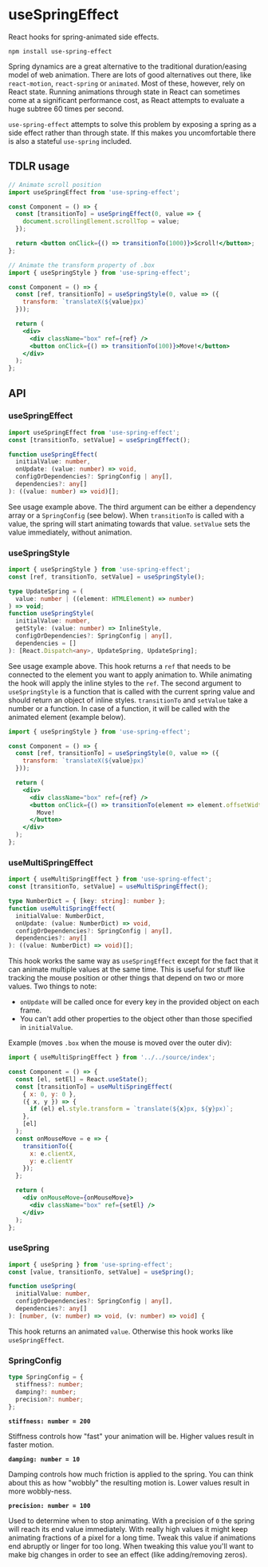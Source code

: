 # useSpringEffect

React hooks for spring-animated side effects.

```
npm install use-spring-effect
```

Spring dynamics are a great alternative to the traditional duration/easing model of web animation. There are lots of good alternatives out there, like `react-motion`, `react-spring` or `animated`. Most of these, however, rely on React state. Running animations through state in React can sometimes come at a significant performance cost, as React attempts to evaluate a huge subtree 60 times per second.

`use-spring-effect` attempts to solve this problem by exposing a spring as a side effect rather than through state. If this makes you uncomfortable there is also a stateful `use-spring` included.

## TDLR usage

```jsx
// Animate scroll position
import useSpringEffect from 'use-spring-effect';

const Component = () => {
  const [transitionTo] = useSpringEffect(0, value => {
    document.scrollingElement.scrollTop = value;
  });

  return <button onClick={() => transitionTo(1000)}>Scroll!</button>;
};
```

```jsx
// Animate the transform property of .box
import { useSpringStyle } from 'use-spring-effect';

const Component = () => {
  const [ref, transitionTo] = useSpringStyle(0, value => ({
    transform: `translateX(${value}px)`
  }));

  return (
    <div>
      <div className="box" ref={ref} />
      <button onClick={() => transitionTo(100)}>Move!</button>
    </div>
  );
};
```

## API

### useSpringEffect

```js
import useSpringEffect from 'use-spring-effect';
const [transitionTo, setValue] = useSpringEffect();
```

```ts
function useSpringEffect(
  initialValue: number,
  onUpdate: (value: number) => void,
  configOrDependencies?: SpringConfig | any[],
  dependencies?: any[]
): ((value: number) => void)[];
```

See usage example above. The third argument can be either a dependency array or a `SpringConfig` (see below). When `transitionTo` is called with a value, the spring will start animating towards that value. `setValue` sets the value immediately, without animation.

### useSpringStyle

```js
import { useSpringStyle } from 'use-spring-effect';
const [ref, transitionTo, setValue] = useSpringStyle();
```

```ts
type UpdateSpring = (
  value: number | ((element: HTMLElement) => number)
) => void;
function useSpringStyle(
  initialValue: number,
  getStyle: (value: number) => InlineStyle,
  configOrDependencies?: SpringConfig | any[],
  dependencies = []
): [React.Dispatch<any>, UpdateSpring, UpdateSpring];
```

See usage example above. This hook returns a `ref` that needs to be connected to the element you want to apply animation to. While animating the hook will apply the inline styles to the `ref`. The second argument to `useSpringStyle` is a function that is called with the current spring value and should return an object of inline styles. `transitionTo` and `setValue` take a number or a function. In case of a function, it will be called with the animated element (example below).

```jsx
import { useSpringStyle } from 'use-spring-effect';

const Component = () => {
  const [ref, transitionTo] = useSpringStyle(0, value => ({
    transform: `translateX(${value}px)`
  }));

  return (
    <div>
      <div className="box" ref={ref} />
      <button onClick={() => transitionTo(element => element.offsetWidth)}>
        Move!
      </button>
    </div>
  );
};
```

### useMultiSpringEffect

```js
import { useMultiSpringEffect } from 'use-spring-effect';
const [transitionTo, setValue] = useMultiSpringEffect();
```

```ts
type NumberDict = { [key: string]: number };
function useMultiSpringEffect(
  initialValue: NumberDict,
  onUpdate: (value: NumberDict) => void,
  configOrDependencies?: SpringConfig | any[],
  dependencies?: any[]
): ((value: NumberDict) => void)[];
```

This hook works the same way as `useSpringEffect` except for the fact that it can animate multiple values at the same time. This is useful for stuff like tracking the mouse position or other things that depend on two or more values. Two things to note:

- `onUpdate` will be called once for every key in the provided object on each frame.
- You can't add other properties to the object other than those specified in `initialValue`.

Example (moves `.box` when the mouse is moved over the outer div):

```jsx
import { useMultiSpringEffect } from '../../source/index';

const Component = () => {
  const [el, setEl] = React.useState();
  const [transitionTo] = useMultiSpringEffect(
    { x: 0, y: 0 },
    ({ x, y }) => {
      if (el) el.style.transform = `translate(${x}px, ${y}px)`;
    },
    [el]
  );
  const onMouseMove = e => {
    transitionTo({
      x: e.clientX,
      y: e.clientY
    });
  };

  return (
    <div onMouseMove={onMouseMove}>
      <div className="box" ref={setEl} />
    </div>
  );
};
```

### useSpring

```js
import { useSpring } from 'use-spring-effect';
const [value, transitionTo, setValue] = useSpring();
```

```ts
function useSpring(
  initialValue: number,
  configOrDependencies?: SpringConfig | any[],
  dependencies?: any[]
): [number, (v: number) => void, (v: number) => void] {
```

This hook returns an animated `value`. Otherwise this hook works like `useSpringEffect`.

### SpringConfig

```ts
type SpringConfig = {
  stiffness?: number;
  damping?: number;
  precision?: number;
};
```

**`stiffness: number = 200`**

Stiffness controls how "fast" your animation will be. Higher values result in faster motion.

**`damping: number = 10`**

Damping controls how much friction is applied to the spring. You can think about this as how "wobbly" the resulting motion is. Lower values result in more wobbly-ness.

**`precision: number = 100`**

Used to determine when to stop animating. With a precision of `0` the spring will reach its end value immediately. With really high values it might keep animating fractions of a pixel for a long time. Tweak this value if animations end abruptly or linger for too long. When tweaking this value you'll want to make big changes in order to see an effect (like adding/removing zeros).

